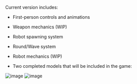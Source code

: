 Current version includes:
- First-person controls and animations
- Weapon mechanics (WIP)
- Robot spawning system
- Round/Wave system
- Robot mechanics (WIP)

- Two completed models that will be included in the game:
  
![image](https://github.com/user-attachments/assets/b8ce337e-6611-4a16-ac33-cf248f9f7aee)
![image](https://github.com/user-attachments/assets/24d2b5bf-907e-4006-8e6d-a342f78526eb)

